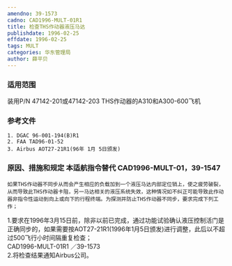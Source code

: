 ```yaml
---
amendno: 39-1573  
cadno: CAD1996-MULT-01R1  
title: 检查THS作动器液压马达  
publishdate: 1996-02-25  
effdate: 1996-02-25  
tags: MULT  
categories: 华东管理局  
author: 薛平贝  
---
```

  
### 适用范围  
装用P/N 47142-201或47142-203 THS作动器的A310和A300-600飞机  
  
<!--more-->  
### 参考文件  
    1. DGAC 96-001-194(B)R1  
    2. FAA TAD96-01-52  
    3. Airbus AOT27-21R1(96年 1月 5日颁发)  
  
### 原因、措施和规定 本适航指令替代 CAD1996-MULT-01，39-1547  
    如果THS作动器不同步从而会产生相应的负载加到一个液压马达内部定位销上，使之疲劳破裂，从而导致此THS作动器卡阻，另一马达相关的液压系统失效，这种情况如不纠正可能导致此作动器非指令性运动到向上或向下的行程终端。为探测并防止THS作动器不同步，要求完成下列工作；  
1.要求在1996年3月15日前，除非以前已完成，通过功能试验确认液压控制活门是正确同步的，如果需要按AOT27-21R1(1996年1月5日颁发)进行调整，此后以不超过500飞行小时间隔重复检查；  
  CAD1996-MULT-01R1   ／39-1573  
2.将检查结果通知Airbus公司。  
